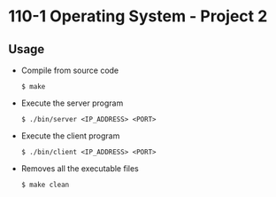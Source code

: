 # 110-1 Operating System - Project 2

## Usage
- Compile from source code
    ```shell
    $ make
    ```
- Execute the server program
    ```shell
    $ ./bin/server <IP_ADDRESS> <PORT>
    ```
- Execute the client program
    ```shell
    $ ./bin/client <IP_ADDRESS> <PORT>
    ```
- Removes all the executable files
    ```shell
    $ make clean
    ```
